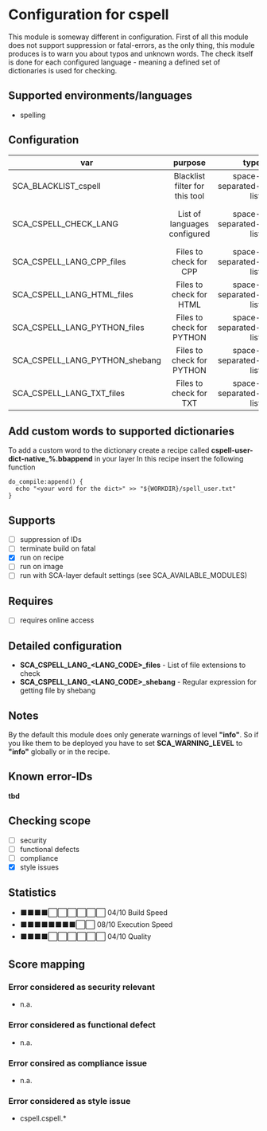 # Configuration for cspell

This module is someway different in configuration.
First of all this module does not support suppression or fatal-errors, as the only thing, this module
produces is to warn you about typos and unknown words.
The check itself is done for each configured language - meaning a defined set of dictionaries is used for checking.

## Supported environments/languages

* spelling

## Configuration

| var | purpose | type | default |
| ------------- |:-------------:| -----:| -----:
| SCA_BLACKLIST_cspell | Blacklist filter for this tool | space-separated-list | "linux-*"
| SCA_CSPELL_CHECK_LANG | List of languages configured | space-separated-list | "CPP HTML PYTHON TXT"
| SCA_CSPELL_LANG_CPP_files | Files to check for CPP | space-separated-list | ".c .cpp .h .hpp"
| SCA_CSPELL_LANG_HTML_files | Files to check for HTML | space-separated-list | ".html .htm .js"
| SCA_CSPELL_LANG_PYTHON_files | Files to check for PYTHON | space-separated-list | ".py"
| SCA_CSPELL_LANG_PYTHON_shebang | Files to check for PYTHON | space-separated-list | ".*python"
| SCA_CSPELL_LANG_TXT_files | Files to check for TXT | space-separated-list | ".txt .md .rst"

## Add custom words to supported dictionaries

To add a custom word to the dictionary
create a recipe called **cspell-user-dict-native_%.bbappend** in your layer
In this recipe insert the following function

```bitbake
do_compile:append() {
  echo "<your word for the dict>" >> "${WORKDIR}/spell_user.txt"
}
```

## Supports

* [ ] suppression of IDs
* [ ] terminate build on fatal
* [x] run on recipe
* [ ] run on image
* [ ] run with SCA-layer default settings (see SCA_AVAILABLE_MODULES)

## Requires

* [ ] requires online access

## Detailed configuration

* **SCA_CSPELL_LANG_\<LANG_CODE\>_files** - List of file extensions to check
* **SCA_CSPELL_LANG_\<LANG_CODE\>_shebang** - Regular expression for getting file by shebang

## Notes

By the default this module does only generate warnings of level **"info"**.
So if you like them to be deployed you have to set **SCA_WARNING_LEVEL** to __"info"__ globally or in the recipe.

## Known error-IDs

__tbd__

## Checking scope

* [ ] security
* [ ] functional defects
* [ ] compliance
* [x] style issues

## Statistics

* ⬛⬛⬛⬛⬜⬜⬜⬜⬜⬜ 04/10 Build Speed
* ⬛⬛⬛⬛⬛⬛⬛⬛⬜⬜ 08/10 Execution Speed
* ⬛⬛⬛⬛⬜⬜⬜⬜⬜⬜ 04/10 Quality

## Score mapping

### Error considered as security relevant

* n.a.

### Error considered as functional defect

* n.a.

### Error consired as compliance issue

* n.a.

### Error considered as style issue

* cspell.cspell.*
